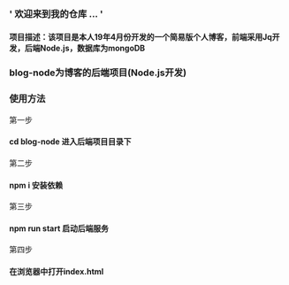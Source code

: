 ### ' 欢迎来到我的仓库 ... '

####  项目描述：该项目是本人19年4月份开发的一个简易版个人博客，前端采用Jq开发，后端Node.js，数据库为mongoDB

### blog-node为博客的后端项目(Node.js开发)

### 使用方法
第一步
#### cd blog-node  进入后端项目目录下
第二步
#### npm i  安装依赖
第三步
#### npm run start   启动后端服务
第四步
####  在浏览器中打开index.html
